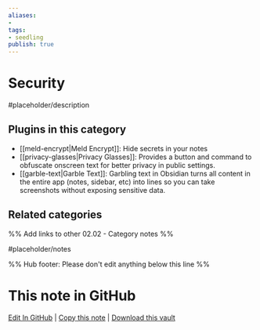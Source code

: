 ```yaml
---
aliases:
- 
tags: 
- seedling 
publish: true
---
```



# Security

#placeholder/description

## Plugins in this category

- [[meld-encrypt|Meld Encrypt]]: Hide secrets in your notes
- [[privacy-glasses|Privacy Glasses]]: Provides a button and command to obfuscate onscreen text for better privacy in public settings.
- [[garble-text|Garble Text]]: Garbling text in Obsidian turns all content in the entire app (notes, sidebar, etc) into lines so you can take screenshots without exposing sensitive data.

## Related categories

%% Add links to other 02.02 - Category notes %%

#placeholder/notes

%% Hub footer: Please don't edit anything below this line %%

# This note in GitHub

<span class="git-footer">[Edit In GitHub](https://github.dev/obsidian-community/obsidian-hub/blob/main/02%20-%20Community%20Expansions/02.01%20Plugins%20by%20Category/Plugins%20for%20Security%20and%20Privacy.md "git-hub-edit-note") | [Copy this note](https://raw.githubusercontent.com/obsidian-community/obsidian-hub/main/02%20-%20Community%20Expansions/02.01%20Plugins%20by%20Category/Plugins%20for%20Security%20and%20Privacy.md "git-hub-copy-note") | [Download this vault](https://github.com/obsidian-community/obsidian-hub/archive/refs/heads/main.zip "git-hub-download-vault") </span>
